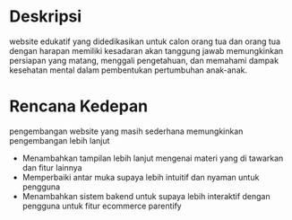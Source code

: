 # Deskripsi

website edukatif yang didedikasikan untuk calon orang tua dan orang tua dengan harapan memiliki kesadaran akan tanggung jawab 
memungkinkan persiapan yang matang, menggali pengetahuan, dan memahami dampak kesehatan mental dalam pembentukan pertumbuhan anak-anak.

# Rencana Kedepan
pengembangan website yang masih sederhana memungkinkan pengembangan lebih lanjut 
- Menambahkan tampilan lebih lanjut mengenai materi yang di tawarkan dan fitur lainnya
- Memperbaiki antar muka supaya lebih intuitif dan nyaman untuk pengguna
- Menambahkan sistem bakend untuk supaya lebih interaktif dengan pengguna untuk fitur ecommerce parentify

